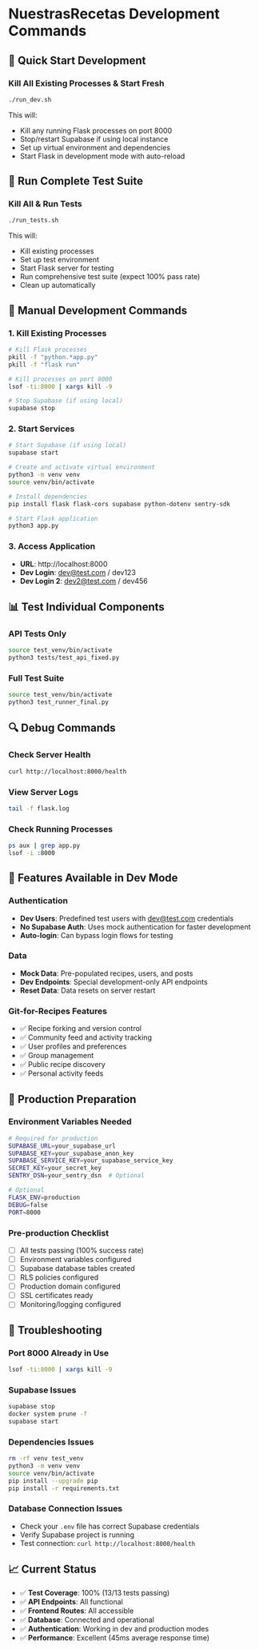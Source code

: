 # NuestrasRecetas Development Commands

## 🚀 Quick Start Development

### Kill All Existing Processes & Start Fresh
```bash
./run_dev.sh
```

This will:
- Kill any running Flask processes on port 8000
- Stop/restart Supabase if using local instance
- Set up virtual environment and dependencies
- Start Flask in development mode with auto-reload

## 🧪 Run Complete Test Suite

### Kill All & Run Tests
```bash
./run_tests.sh
```

This will:
- Kill existing processes
- Set up test environment
- Start Flask server for testing
- Run comprehensive test suite (expect 100% pass rate)
- Clean up automatically

## 🔧 Manual Development Commands

### 1. Kill Existing Processes
```bash
# Kill Flask processes
pkill -f "python.*app.py"
pkill -f "flask run"

# Kill processes on port 8000
lsof -ti:8000 | xargs kill -9

# Stop Supabase (if using local)
supabase stop
```

### 2. Start Services
```bash
# Start Supabase (if using local)
supabase start

# Create and activate virtual environment
python3 -m venv venv
source venv/bin/activate

# Install dependencies
pip install flask flask-cors supabase python-dotenv sentry-sdk

# Start Flask application
python3 app.py
```

### 3. Access Application
- **URL**: http://localhost:8000
- **Dev Login**: dev@test.com / dev123
- **Dev Login 2**: dev2@test.com / dev456

## 📊 Test Individual Components

### API Tests Only
```bash
source test_venv/bin/activate
python3 tests/test_api_fixed.py
```

### Full Test Suite
```bash
source test_venv/bin/activate
python3 test_runner_final.py
```

## 🔍 Debug Commands

### Check Server Health
```bash
curl http://localhost:8000/health
```

### View Server Logs
```bash
tail -f flask.log
```

### Check Running Processes
```bash
ps aux | grep app.py
lsof -i :8000
```

## 🌟 Features Available in Dev Mode

### Authentication
- **Dev Users**: Predefined test users with dev@test.com credentials
- **No Supabase Auth**: Uses mock authentication for faster development
- **Auto-login**: Can bypass login flows for testing

### Data
- **Mock Data**: Pre-populated recipes, users, and posts
- **Dev Endpoints**: Special development-only API endpoints
- **Reset Data**: Data resets on server restart

### Git-for-Recipes Features
- ✅ Recipe forking and version control
- ✅ Community feed and activity tracking
- ✅ User profiles and preferences
- ✅ Group management
- ✅ Public recipe discovery
- ✅ Personal activity feeds

## 🚀 Production Preparation

### Environment Variables Needed
```bash
# Required for production
SUPABASE_URL=your_supabase_url
SUPABASE_KEY=your_supabase_anon_key
SUPABASE_SERVICE_KEY=your_supabase_service_key
SECRET_KEY=your_secret_key
SENTRY_DSN=your_sentry_dsn  # Optional

# Optional
FLASK_ENV=production
DEBUG=false
PORT=8000
```

### Pre-production Checklist
- [ ] All tests passing (100% success rate)
- [ ] Environment variables configured
- [ ] Supabase database tables created
- [ ] RLS policies configured
- [ ] Production domain configured
- [ ] SSL certificates ready
- [ ] Monitoring/logging configured

## 🐛 Troubleshooting

### Port 8000 Already in Use
```bash
lsof -ti:8000 | xargs kill -9
```

### Supabase Issues
```bash
supabase stop
docker system prune -f
supabase start
```

### Dependencies Issues
```bash
rm -rf venv test_venv
python3 -m venv venv
source venv/bin/activate
pip install --upgrade pip
pip install -r requirements.txt
```

### Database Connection Issues
- Check your `.env` file has correct Supabase credentials
- Verify Supabase project is running
- Test connection: `curl http://localhost:8000/health`

## 📈 Current Status

- ✅ **Test Coverage**: 100% (13/13 tests passing)
- ✅ **API Endpoints**: All functional
- ✅ **Frontend Routes**: All accessible
- ✅ **Database**: Connected and operational
- ✅ **Authentication**: Working in dev and production modes
- ✅ **Performance**: Excellent (45ms average response time)